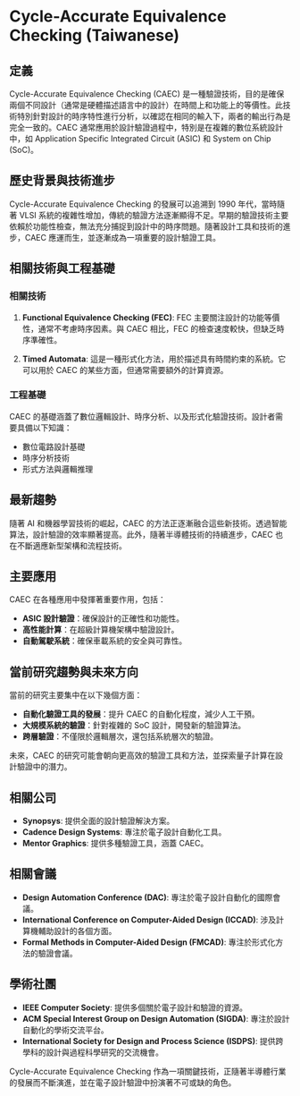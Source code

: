 # Cycle-Accurate Equivalence Checking (Taiwanese)

## 定義

Cycle-Accurate Equivalence Checking (CAEC) 是一種驗證技術，目的是確保兩個不同設計（通常是硬體描述語言中的設計）在時間上和功能上的等價性。此技術特別針對設計的時序特性進行分析，以確認在相同的輸入下，兩者的輸出行為是完全一致的。CAEC 通常應用於設計驗證過程中，特別是在複雜的數位系統設計中，如 Application Specific Integrated Circuit (ASIC) 和 System on Chip (SoC)。

## 歷史背景與技術進步

Cycle-Accurate Equivalence Checking 的發展可以追溯到 1990 年代，當時隨著 VLSI 系統的複雜性增加，傳統的驗證方法逐漸顯得不足。早期的驗證技術主要依賴於功能性檢查，無法充分捕捉到設計中的時序問題。隨著設計工具和技術的進步，CAEC 應運而生，並逐漸成為一項重要的設計驗證工具。

## 相關技術與工程基礎

### 相關技術

1. **Functional Equivalence Checking (FEC)**: FEC 主要關注設計的功能等價性，通常不考慮時序因素。與 CAEC 相比，FEC 的檢查速度較快，但缺乏時序準確性。
  
2. **Timed Automata**: 這是一種形式化方法，用於描述具有時間約束的系統。它可以用於 CAEC 的某些方面，但通常需要額外的計算資源。

### 工程基礎

CAEC 的基礎涵蓋了數位邏輯設計、時序分析、以及形式化驗證技術。設計者需要具備以下知識：
- 數位電路設計基礎
- 時序分析技術
- 形式方法與邏輯推理

## 最新趨勢

隨著 AI 和機器學習技術的崛起，CAEC 的方法正逐漸融合這些新技術。透過智能算法，設計驗證的效率顯著提高。此外，隨著半導體技術的持續進步，CAEC 也在不斷適應新型架構和流程技術。

## 主要應用

CAEC 在各種應用中發揮著重要作用，包括：
- **ASIC 設計驗證**：確保設計的正確性和功能性。
- **高性能計算**：在超級計算機架構中驗證設計。
- **自動駕駛系統**：確保車載系統的安全與可靠性。

## 當前研究趨勢與未來方向

當前的研究主要集中在以下幾個方面：
- **自動化驗證工具的發展**：提升 CAEC 的自動化程度，減少人工干預。
- **大規模系統的驗證**：針對複雜的 SoC 設計，開發新的驗證算法。
- **跨層驗證**：不僅限於邏輯層次，還包括系統層次的驗證。

未來，CAEC 的研究可能會朝向更高效的驗證工具和方法，並探索量子計算在設計驗證中的潛力。

## 相關公司

- **Synopsys**: 提供全面的設計驗證解決方案。
- **Cadence Design Systems**: 專注於電子設計自動化工具。
- **Mentor Graphics**: 提供多種驗證工具，涵蓋 CAEC。

## 相關會議

- **Design Automation Conference (DAC)**: 專注於電子設計自動化的國際會議。
- **International Conference on Computer-Aided Design (ICCAD)**: 涉及計算機輔助設計的各個方面。
- **Formal Methods in Computer-Aided Design (FMCAD)**: 專注於形式化方法的驗證會議。

## 學術社團

- **IEEE Computer Society**: 提供多個關於電子設計和驗證的資源。
- **ACM Special Interest Group on Design Automation (SIGDA)**: 專注於設計自動化的學術交流平台。
- **International Society for Design and Process Science (ISDPS)**: 提供跨學科的設計與過程科學研究的交流機會。

Cycle-Accurate Equivalence Checking 作為一項關鍵技術，正隨著半導體行業的發展而不斷演進，並在電子設計驗證中扮演著不可或缺的角色。